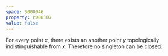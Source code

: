 ```yaml
---
space: S000046
property: P000107
value: false
---
```


For every point $x$, there exists an another point $y$ topologically indistinguishable from $x$. Therefore no singleton can be closed.
